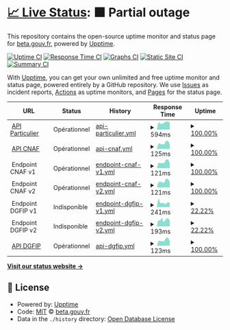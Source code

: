 # [📈 Live Status](https://status.particulier.api.gouv.fr): <!--live status--> **🟧 Partial outage**

This repository contains the open-source uptime monitor and status page for [beta.gouv.fr](https://beta.gouv.fr), powered by [Upptime](https://github.com/upptime/upptime).

[![Uptime CI](https://github.com/betagouv/api-particulier-status/workflows/Uptime%20CI/badge.svg)](https://github.com/upptime/upptime/actions?query=workflow%3A%22Uptime+CI%22)
[![Response Time CI](https://github.com/betagouv/api-particulier-status/workflows/Response%20Time%20CI/badge.svg)](https://github.com/upptime/upptime/actions?query=workflow%3A%22Response+Time+CI%22)
[![Graphs CI](https://github.com/betagouv/api-particulier-status/workflows/Graphs%20CI/badge.svg)](https://github.com/upptime/upptime/actions?query=workflow%3A%22Graphs+CI%22)
[![Static Site CI](https://github.com/betagouv/api-particulier-status/workflows/Static%20Site%20CI/badge.svg)](https://github.com/upptime/upptime/actions?query=workflow%3A%22Static+Site+CI%22)
[![Summary CI](https://github.com/betagouv/api-particulier-status/workflows/Summary%20CI/badge.svg)](https://github.com/upptime/upptime/actions?query=workflow%3A%22Summary+CI%22)

With [Upptime](https://upptime.js.org), you can get your own unlimited and free uptime monitor and status page, powered entirely by a GitHub repository. We use [Issues](https://github.com/betagouv/api-particulier-status/issues) as incident reports, [Actions](https://github.com/betagouv/api-particulier-status/actions) as uptime monitors, and [Pages](https://status.particulier.api.gouv.fr) for the status page.

<!--start: status pages-->
<!-- This summary is generated by Upptime (https://github.com/upptime/upptime) -->
<!-- Do not edit this manually, your changes will be overwritten -->
<!-- prettier-ignore -->
| URL | Status | History | Response Time | Uptime |
| --- | ------ | ------- | ------------- | ------ |
| <img alt="" src="https://api.gouv.fr/favicon.ico" height="13"> [API Particulier](https://particulier.api.gouv.fr/api/ping) | Opérationnel | [api-particulier.yml](https://github.com/betagouv/api-particulier-status/commits/HEAD/history/api-particulier.yml) | <details><summary><img alt="Response time graph" src="./graphs/api-particulier/response-time-week.png" height="20"> 594ms</summary><br><a href="https://status.particulier.api.gouv.fr/history/api-particulier"><img alt="Response time 648" src="https://img.shields.io/endpoint?url=https%3A%2F%2Fraw.githubusercontent.com%2Fbetagouv%2Fapi-particulier-status%2FHEAD%2Fapi%2Fapi-particulier%2Fresponse-time.json"></a><br><a href="https://status.particulier.api.gouv.fr/history/api-particulier"><img alt="24-hour response time 845" src="https://img.shields.io/endpoint?url=https%3A%2F%2Fraw.githubusercontent.com%2Fbetagouv%2Fapi-particulier-status%2FHEAD%2Fapi%2Fapi-particulier%2Fresponse-time-day.json"></a><br><a href="https://status.particulier.api.gouv.fr/history/api-particulier"><img alt="7-day response time 594" src="https://img.shields.io/endpoint?url=https%3A%2F%2Fraw.githubusercontent.com%2Fbetagouv%2Fapi-particulier-status%2FHEAD%2Fapi%2Fapi-particulier%2Fresponse-time-week.json"></a><br><a href="https://status.particulier.api.gouv.fr/history/api-particulier"><img alt="30-day response time 580" src="https://img.shields.io/endpoint?url=https%3A%2F%2Fraw.githubusercontent.com%2Fbetagouv%2Fapi-particulier-status%2FHEAD%2Fapi%2Fapi-particulier%2Fresponse-time-month.json"></a><br><a href="https://status.particulier.api.gouv.fr/history/api-particulier"><img alt="1-year response time 648" src="https://img.shields.io/endpoint?url=https%3A%2F%2Fraw.githubusercontent.com%2Fbetagouv%2Fapi-particulier-status%2FHEAD%2Fapi%2Fapi-particulier%2Fresponse-time-year.json"></a></details> | <details><summary><a href="https://status.particulier.api.gouv.fr/history/api-particulier">100.00%</a></summary><a href="https://status.particulier.api.gouv.fr/history/api-particulier"><img alt="All-time uptime 99.99%" src="https://img.shields.io/endpoint?url=https%3A%2F%2Fraw.githubusercontent.com%2Fbetagouv%2Fapi-particulier-status%2FHEAD%2Fapi%2Fapi-particulier%2Fuptime.json"></a><br><a href="https://status.particulier.api.gouv.fr/history/api-particulier"><img alt="24-hour uptime 100.00%" src="https://img.shields.io/endpoint?url=https%3A%2F%2Fraw.githubusercontent.com%2Fbetagouv%2Fapi-particulier-status%2FHEAD%2Fapi%2Fapi-particulier%2Fuptime-day.json"></a><br><a href="https://status.particulier.api.gouv.fr/history/api-particulier"><img alt="7-day uptime 100.00%" src="https://img.shields.io/endpoint?url=https%3A%2F%2Fraw.githubusercontent.com%2Fbetagouv%2Fapi-particulier-status%2FHEAD%2Fapi%2Fapi-particulier%2Fuptime-week.json"></a><br><a href="https://status.particulier.api.gouv.fr/history/api-particulier"><img alt="30-day uptime 100.00%" src="https://img.shields.io/endpoint?url=https%3A%2F%2Fraw.githubusercontent.com%2Fbetagouv%2Fapi-particulier-status%2FHEAD%2Fapi%2Fapi-particulier%2Fuptime-month.json"></a><br><a href="https://status.particulier.api.gouv.fr/history/api-particulier"><img alt="1-year uptime 99.99%" src="https://img.shields.io/endpoint?url=https%3A%2F%2Fraw.githubusercontent.com%2Fbetagouv%2Fapi-particulier-status%2FHEAD%2Fapi%2Fapi-particulier%2Fuptime-year.json"></a></details>
| <img alt="" src="https://www.caf.fr/sites/all/themes/caf_v2/favicon.ico" height="13"> [API CNAF](https://particulier.api.gouv.fr/api/caf/ping) | Opérationnel | [api-cnaf.yml](https://github.com/betagouv/api-particulier-status/commits/HEAD/history/api-cnaf.yml) | <details><summary><img alt="Response time graph" src="./graphs/api-cnaf/response-time-week.png" height="20"> 125ms</summary><br><a href="https://status.particulier.api.gouv.fr/history/api-cnaf"><img alt="Response time 3194" src="https://img.shields.io/endpoint?url=https%3A%2F%2Fraw.githubusercontent.com%2Fbetagouv%2Fapi-particulier-status%2FHEAD%2Fapi%2Fapi-cnaf%2Fresponse-time.json"></a><br><a href="https://status.particulier.api.gouv.fr/history/api-cnaf"><img alt="24-hour response time 171" src="https://img.shields.io/endpoint?url=https%3A%2F%2Fraw.githubusercontent.com%2Fbetagouv%2Fapi-particulier-status%2FHEAD%2Fapi%2Fapi-cnaf%2Fresponse-time-day.json"></a><br><a href="https://status.particulier.api.gouv.fr/history/api-cnaf"><img alt="7-day response time 125" src="https://img.shields.io/endpoint?url=https%3A%2F%2Fraw.githubusercontent.com%2Fbetagouv%2Fapi-particulier-status%2FHEAD%2Fapi%2Fapi-cnaf%2Fresponse-time-week.json"></a><br><a href="https://status.particulier.api.gouv.fr/history/api-cnaf"><img alt="30-day response time 122" src="https://img.shields.io/endpoint?url=https%3A%2F%2Fraw.githubusercontent.com%2Fbetagouv%2Fapi-particulier-status%2FHEAD%2Fapi%2Fapi-cnaf%2Fresponse-time-month.json"></a><br><a href="https://status.particulier.api.gouv.fr/history/api-cnaf"><img alt="1-year response time 3194" src="https://img.shields.io/endpoint?url=https%3A%2F%2Fraw.githubusercontent.com%2Fbetagouv%2Fapi-particulier-status%2FHEAD%2Fapi%2Fapi-cnaf%2Fresponse-time-year.json"></a></details> | <details><summary><a href="https://status.particulier.api.gouv.fr/history/api-cnaf">100.00%</a></summary><a href="https://status.particulier.api.gouv.fr/history/api-cnaf"><img alt="All-time uptime 99.52%" src="https://img.shields.io/endpoint?url=https%3A%2F%2Fraw.githubusercontent.com%2Fbetagouv%2Fapi-particulier-status%2FHEAD%2Fapi%2Fapi-cnaf%2Fuptime.json"></a><br><a href="https://status.particulier.api.gouv.fr/history/api-cnaf"><img alt="24-hour uptime 100.00%" src="https://img.shields.io/endpoint?url=https%3A%2F%2Fraw.githubusercontent.com%2Fbetagouv%2Fapi-particulier-status%2FHEAD%2Fapi%2Fapi-cnaf%2Fuptime-day.json"></a><br><a href="https://status.particulier.api.gouv.fr/history/api-cnaf"><img alt="7-day uptime 100.00%" src="https://img.shields.io/endpoint?url=https%3A%2F%2Fraw.githubusercontent.com%2Fbetagouv%2Fapi-particulier-status%2FHEAD%2Fapi%2Fapi-cnaf%2Fuptime-week.json"></a><br><a href="https://status.particulier.api.gouv.fr/history/api-cnaf"><img alt="30-day uptime 100.00%" src="https://img.shields.io/endpoint?url=https%3A%2F%2Fraw.githubusercontent.com%2Fbetagouv%2Fapi-particulier-status%2FHEAD%2Fapi%2Fapi-cnaf%2Fuptime-month.json"></a><br><a href="https://status.particulier.api.gouv.fr/history/api-cnaf"><img alt="1-year uptime 99.52%" src="https://img.shields.io/endpoint?url=https%3A%2F%2Fraw.githubusercontent.com%2Fbetagouv%2Fapi-particulier-status%2FHEAD%2Fapi%2Fapi-cnaf%2Fuptime-year.json"></a></details>
| <img alt="" src="https://www.caf.fr/sites/all/themes/caf_v2/favicon.ico" height="13"> Endpoint CNAF v1 | Opérationnel | [endpoint-cnaf-v1.yml](https://github.com/betagouv/api-particulier-status/commits/HEAD/history/endpoint-cnaf-v1.yml) | <details><summary><img alt="Response time graph" src="./graphs/endpoint-cnaf-v1/response-time-week.png" height="20"> 121ms</summary><br><a href="https://status.particulier.api.gouv.fr/history/endpoint-cnaf-v1"><img alt="Response time 2512" src="https://img.shields.io/endpoint?url=https%3A%2F%2Fraw.githubusercontent.com%2Fbetagouv%2Fapi-particulier-status%2FHEAD%2Fapi%2Fendpoint-cnaf-v1%2Fresponse-time.json"></a><br><a href="https://status.particulier.api.gouv.fr/history/endpoint-cnaf-v1"><img alt="24-hour response time 166" src="https://img.shields.io/endpoint?url=https%3A%2F%2Fraw.githubusercontent.com%2Fbetagouv%2Fapi-particulier-status%2FHEAD%2Fapi%2Fendpoint-cnaf-v1%2Fresponse-time-day.json"></a><br><a href="https://status.particulier.api.gouv.fr/history/endpoint-cnaf-v1"><img alt="7-day response time 121" src="https://img.shields.io/endpoint?url=https%3A%2F%2Fraw.githubusercontent.com%2Fbetagouv%2Fapi-particulier-status%2FHEAD%2Fapi%2Fendpoint-cnaf-v1%2Fresponse-time-week.json"></a><br><a href="https://status.particulier.api.gouv.fr/history/endpoint-cnaf-v1"><img alt="30-day response time 117" src="https://img.shields.io/endpoint?url=https%3A%2F%2Fraw.githubusercontent.com%2Fbetagouv%2Fapi-particulier-status%2FHEAD%2Fapi%2Fendpoint-cnaf-v1%2Fresponse-time-month.json"></a><br><a href="https://status.particulier.api.gouv.fr/history/endpoint-cnaf-v1"><img alt="1-year response time 2512" src="https://img.shields.io/endpoint?url=https%3A%2F%2Fraw.githubusercontent.com%2Fbetagouv%2Fapi-particulier-status%2FHEAD%2Fapi%2Fendpoint-cnaf-v1%2Fresponse-time-year.json"></a></details> | <details><summary><a href="https://status.particulier.api.gouv.fr/history/endpoint-cnaf-v1">100.00%</a></summary><a href="https://status.particulier.api.gouv.fr/history/endpoint-cnaf-v1"><img alt="All-time uptime 99.36%" src="https://img.shields.io/endpoint?url=https%3A%2F%2Fraw.githubusercontent.com%2Fbetagouv%2Fapi-particulier-status%2FHEAD%2Fapi%2Fendpoint-cnaf-v1%2Fuptime.json"></a><br><a href="https://status.particulier.api.gouv.fr/history/endpoint-cnaf-v1"><img alt="24-hour uptime 100.00%" src="https://img.shields.io/endpoint?url=https%3A%2F%2Fraw.githubusercontent.com%2Fbetagouv%2Fapi-particulier-status%2FHEAD%2Fapi%2Fendpoint-cnaf-v1%2Fuptime-day.json"></a><br><a href="https://status.particulier.api.gouv.fr/history/endpoint-cnaf-v1"><img alt="7-day uptime 100.00%" src="https://img.shields.io/endpoint?url=https%3A%2F%2Fraw.githubusercontent.com%2Fbetagouv%2Fapi-particulier-status%2FHEAD%2Fapi%2Fendpoint-cnaf-v1%2Fuptime-week.json"></a><br><a href="https://status.particulier.api.gouv.fr/history/endpoint-cnaf-v1"><img alt="30-day uptime 100.00%" src="https://img.shields.io/endpoint?url=https%3A%2F%2Fraw.githubusercontent.com%2Fbetagouv%2Fapi-particulier-status%2FHEAD%2Fapi%2Fendpoint-cnaf-v1%2Fuptime-month.json"></a><br><a href="https://status.particulier.api.gouv.fr/history/endpoint-cnaf-v1"><img alt="1-year uptime 99.36%" src="https://img.shields.io/endpoint?url=https%3A%2F%2Fraw.githubusercontent.com%2Fbetagouv%2Fapi-particulier-status%2FHEAD%2Fapi%2Fendpoint-cnaf-v1%2Fuptime-year.json"></a></details>
| <img alt="" src="https://www.caf.fr/sites/all/themes/caf_v2/favicon.ico" height="13"> Endpoint CNAF v2 | Opérationnel | [endpoint-cnaf-v2.yml](https://github.com/betagouv/api-particulier-status/commits/HEAD/history/endpoint-cnaf-v2.yml) | <details><summary><img alt="Response time graph" src="./graphs/endpoint-cnaf-v2/response-time-week.png" height="20"> 121ms</summary><br><a href="https://status.particulier.api.gouv.fr/history/endpoint-cnaf-v2"><img alt="Response time 1896" src="https://img.shields.io/endpoint?url=https%3A%2F%2Fraw.githubusercontent.com%2Fbetagouv%2Fapi-particulier-status%2FHEAD%2Fapi%2Fendpoint-cnaf-v2%2Fresponse-time.json"></a><br><a href="https://status.particulier.api.gouv.fr/history/endpoint-cnaf-v2"><img alt="24-hour response time 164" src="https://img.shields.io/endpoint?url=https%3A%2F%2Fraw.githubusercontent.com%2Fbetagouv%2Fapi-particulier-status%2FHEAD%2Fapi%2Fendpoint-cnaf-v2%2Fresponse-time-day.json"></a><br><a href="https://status.particulier.api.gouv.fr/history/endpoint-cnaf-v2"><img alt="7-day response time 121" src="https://img.shields.io/endpoint?url=https%3A%2F%2Fraw.githubusercontent.com%2Fbetagouv%2Fapi-particulier-status%2FHEAD%2Fapi%2Fendpoint-cnaf-v2%2Fresponse-time-week.json"></a><br><a href="https://status.particulier.api.gouv.fr/history/endpoint-cnaf-v2"><img alt="30-day response time 117" src="https://img.shields.io/endpoint?url=https%3A%2F%2Fraw.githubusercontent.com%2Fbetagouv%2Fapi-particulier-status%2FHEAD%2Fapi%2Fendpoint-cnaf-v2%2Fresponse-time-month.json"></a><br><a href="https://status.particulier.api.gouv.fr/history/endpoint-cnaf-v2"><img alt="1-year response time 1896" src="https://img.shields.io/endpoint?url=https%3A%2F%2Fraw.githubusercontent.com%2Fbetagouv%2Fapi-particulier-status%2FHEAD%2Fapi%2Fendpoint-cnaf-v2%2Fresponse-time-year.json"></a></details> | <details><summary><a href="https://status.particulier.api.gouv.fr/history/endpoint-cnaf-v2">100.00%</a></summary><a href="https://status.particulier.api.gouv.fr/history/endpoint-cnaf-v2"><img alt="All-time uptime 99.36%" src="https://img.shields.io/endpoint?url=https%3A%2F%2Fraw.githubusercontent.com%2Fbetagouv%2Fapi-particulier-status%2FHEAD%2Fapi%2Fendpoint-cnaf-v2%2Fuptime.json"></a><br><a href="https://status.particulier.api.gouv.fr/history/endpoint-cnaf-v2"><img alt="24-hour uptime 100.00%" src="https://img.shields.io/endpoint?url=https%3A%2F%2Fraw.githubusercontent.com%2Fbetagouv%2Fapi-particulier-status%2FHEAD%2Fapi%2Fendpoint-cnaf-v2%2Fuptime-day.json"></a><br><a href="https://status.particulier.api.gouv.fr/history/endpoint-cnaf-v2"><img alt="7-day uptime 100.00%" src="https://img.shields.io/endpoint?url=https%3A%2F%2Fraw.githubusercontent.com%2Fbetagouv%2Fapi-particulier-status%2FHEAD%2Fapi%2Fendpoint-cnaf-v2%2Fuptime-week.json"></a><br><a href="https://status.particulier.api.gouv.fr/history/endpoint-cnaf-v2"><img alt="30-day uptime 100.00%" src="https://img.shields.io/endpoint?url=https%3A%2F%2Fraw.githubusercontent.com%2Fbetagouv%2Fapi-particulier-status%2FHEAD%2Fapi%2Fendpoint-cnaf-v2%2Fuptime-month.json"></a><br><a href="https://status.particulier.api.gouv.fr/history/endpoint-cnaf-v2"><img alt="1-year uptime 99.36%" src="https://img.shields.io/endpoint?url=https%3A%2F%2Fraw.githubusercontent.com%2Fbetagouv%2Fapi-particulier-status%2FHEAD%2Fapi%2Fendpoint-cnaf-v2%2Fuptime-year.json"></a></details>
| <img alt="" src="https://portail.dgfip.finances.gouv.fr/favicon.ico" height="13"> Endpoint DGFIP v1 | Indisponible | [endpoint-dgfip-v1.yml](https://github.com/betagouv/api-particulier-status/commits/HEAD/history/endpoint-dgfip-v1.yml) | <details><summary><img alt="Response time graph" src="./graphs/endpoint-dgfip-v1/response-time-week.png" height="20"> 241ms</summary><br><a href="https://status.particulier.api.gouv.fr/history/endpoint-dgfip-v1"><img alt="Response time 524" src="https://img.shields.io/endpoint?url=https%3A%2F%2Fraw.githubusercontent.com%2Fbetagouv%2Fapi-particulier-status%2FHEAD%2Fapi%2Fendpoint-dgfip-v1%2Fresponse-time.json"></a><br><a href="https://status.particulier.api.gouv.fr/history/endpoint-dgfip-v1"><img alt="24-hour response time 313" src="https://img.shields.io/endpoint?url=https%3A%2F%2Fraw.githubusercontent.com%2Fbetagouv%2Fapi-particulier-status%2FHEAD%2Fapi%2Fendpoint-dgfip-v1%2Fresponse-time-day.json"></a><br><a href="https://status.particulier.api.gouv.fr/history/endpoint-dgfip-v1"><img alt="7-day response time 241" src="https://img.shields.io/endpoint?url=https%3A%2F%2Fraw.githubusercontent.com%2Fbetagouv%2Fapi-particulier-status%2FHEAD%2Fapi%2Fendpoint-dgfip-v1%2Fresponse-time-week.json"></a><br><a href="https://status.particulier.api.gouv.fr/history/endpoint-dgfip-v1"><img alt="30-day response time 569" src="https://img.shields.io/endpoint?url=https%3A%2F%2Fraw.githubusercontent.com%2Fbetagouv%2Fapi-particulier-status%2FHEAD%2Fapi%2Fendpoint-dgfip-v1%2Fresponse-time-month.json"></a><br><a href="https://status.particulier.api.gouv.fr/history/endpoint-dgfip-v1"><img alt="1-year response time 524" src="https://img.shields.io/endpoint?url=https%3A%2F%2Fraw.githubusercontent.com%2Fbetagouv%2Fapi-particulier-status%2FHEAD%2Fapi%2Fendpoint-dgfip-v1%2Fresponse-time-year.json"></a></details> | <details><summary><a href="https://status.particulier.api.gouv.fr/history/endpoint-dgfip-v1">22.22%</a></summary><a href="https://status.particulier.api.gouv.fr/history/endpoint-dgfip-v1"><img alt="All-time uptime 97.51%" src="https://img.shields.io/endpoint?url=https%3A%2F%2Fraw.githubusercontent.com%2Fbetagouv%2Fapi-particulier-status%2FHEAD%2Fapi%2Fendpoint-dgfip-v1%2Fuptime.json"></a><br><a href="https://status.particulier.api.gouv.fr/history/endpoint-dgfip-v1"><img alt="24-hour uptime 0.00%" src="https://img.shields.io/endpoint?url=https%3A%2F%2Fraw.githubusercontent.com%2Fbetagouv%2Fapi-particulier-status%2FHEAD%2Fapi%2Fendpoint-dgfip-v1%2Fuptime-day.json"></a><br><a href="https://status.particulier.api.gouv.fr/history/endpoint-dgfip-v1"><img alt="7-day uptime 22.22%" src="https://img.shields.io/endpoint?url=https%3A%2F%2Fraw.githubusercontent.com%2Fbetagouv%2Fapi-particulier-status%2FHEAD%2Fapi%2Fendpoint-dgfip-v1%2Fuptime-week.json"></a><br><a href="https://status.particulier.api.gouv.fr/history/endpoint-dgfip-v1"><img alt="30-day uptime 82.07%" src="https://img.shields.io/endpoint?url=https%3A%2F%2Fraw.githubusercontent.com%2Fbetagouv%2Fapi-particulier-status%2FHEAD%2Fapi%2Fendpoint-dgfip-v1%2Fuptime-month.json"></a><br><a href="https://status.particulier.api.gouv.fr/history/endpoint-dgfip-v1"><img alt="1-year uptime 97.51%" src="https://img.shields.io/endpoint?url=https%3A%2F%2Fraw.githubusercontent.com%2Fbetagouv%2Fapi-particulier-status%2FHEAD%2Fapi%2Fendpoint-dgfip-v1%2Fuptime-year.json"></a></details>
| <img alt="" src="https://portail.dgfip.finances.gouv.fr/favicon.ico" height="13"> Endpoint DGFIP v2 | Indisponible | [endpoint-dgfip-v2.yml](https://github.com/betagouv/api-particulier-status/commits/HEAD/history/endpoint-dgfip-v2.yml) | <details><summary><img alt="Response time graph" src="./graphs/endpoint-dgfip-v2/response-time-week.png" height="20"> 193ms</summary><br><a href="https://status.particulier.api.gouv.fr/history/endpoint-dgfip-v2"><img alt="Response time 385" src="https://img.shields.io/endpoint?url=https%3A%2F%2Fraw.githubusercontent.com%2Fbetagouv%2Fapi-particulier-status%2FHEAD%2Fapi%2Fendpoint-dgfip-v2%2Fresponse-time.json"></a><br><a href="https://status.particulier.api.gouv.fr/history/endpoint-dgfip-v2"><img alt="24-hour response time 217" src="https://img.shields.io/endpoint?url=https%3A%2F%2Fraw.githubusercontent.com%2Fbetagouv%2Fapi-particulier-status%2FHEAD%2Fapi%2Fendpoint-dgfip-v2%2Fresponse-time-day.json"></a><br><a href="https://status.particulier.api.gouv.fr/history/endpoint-dgfip-v2"><img alt="7-day response time 193" src="https://img.shields.io/endpoint?url=https%3A%2F%2Fraw.githubusercontent.com%2Fbetagouv%2Fapi-particulier-status%2FHEAD%2Fapi%2Fendpoint-dgfip-v2%2Fresponse-time-week.json"></a><br><a href="https://status.particulier.api.gouv.fr/history/endpoint-dgfip-v2"><img alt="30-day response time 200" src="https://img.shields.io/endpoint?url=https%3A%2F%2Fraw.githubusercontent.com%2Fbetagouv%2Fapi-particulier-status%2FHEAD%2Fapi%2Fendpoint-dgfip-v2%2Fresponse-time-month.json"></a><br><a href="https://status.particulier.api.gouv.fr/history/endpoint-dgfip-v2"><img alt="1-year response time 385" src="https://img.shields.io/endpoint?url=https%3A%2F%2Fraw.githubusercontent.com%2Fbetagouv%2Fapi-particulier-status%2FHEAD%2Fapi%2Fendpoint-dgfip-v2%2Fresponse-time-year.json"></a></details> | <details><summary><a href="https://status.particulier.api.gouv.fr/history/endpoint-dgfip-v2">22.22%</a></summary><a href="https://status.particulier.api.gouv.fr/history/endpoint-dgfip-v2"><img alt="All-time uptime 97.53%" src="https://img.shields.io/endpoint?url=https%3A%2F%2Fraw.githubusercontent.com%2Fbetagouv%2Fapi-particulier-status%2FHEAD%2Fapi%2Fendpoint-dgfip-v2%2Fuptime.json"></a><br><a href="https://status.particulier.api.gouv.fr/history/endpoint-dgfip-v2"><img alt="24-hour uptime 0.00%" src="https://img.shields.io/endpoint?url=https%3A%2F%2Fraw.githubusercontent.com%2Fbetagouv%2Fapi-particulier-status%2FHEAD%2Fapi%2Fendpoint-dgfip-v2%2Fuptime-day.json"></a><br><a href="https://status.particulier.api.gouv.fr/history/endpoint-dgfip-v2"><img alt="7-day uptime 22.22%" src="https://img.shields.io/endpoint?url=https%3A%2F%2Fraw.githubusercontent.com%2Fbetagouv%2Fapi-particulier-status%2FHEAD%2Fapi%2Fendpoint-dgfip-v2%2Fuptime-week.json"></a><br><a href="https://status.particulier.api.gouv.fr/history/endpoint-dgfip-v2"><img alt="30-day uptime 82.10%" src="https://img.shields.io/endpoint?url=https%3A%2F%2Fraw.githubusercontent.com%2Fbetagouv%2Fapi-particulier-status%2FHEAD%2Fapi%2Fendpoint-dgfip-v2%2Fuptime-month.json"></a><br><a href="https://status.particulier.api.gouv.fr/history/endpoint-dgfip-v2"><img alt="1-year uptime 97.53%" src="https://img.shields.io/endpoint?url=https%3A%2F%2Fraw.githubusercontent.com%2Fbetagouv%2Fapi-particulier-status%2FHEAD%2Fapi%2Fendpoint-dgfip-v2%2Fuptime-year.json"></a></details>
| <img alt="" src="https://portail.dgfip.finances.gouv.fr/favicon.ico" height="13"> [API DGFIP](https://particulier.api.gouv.fr/api/impots/ping) | Opérationnel | [api-dgfip.yml](https://github.com/betagouv/api-particulier-status/commits/HEAD/history/api-dgfip.yml) | <details><summary><img alt="Response time graph" src="./graphs/api-dgfip/response-time-week.png" height="20"> 123ms</summary><br><a href="https://status.particulier.api.gouv.fr/history/api-dgfip"><img alt="Response time 269" src="https://img.shields.io/endpoint?url=https%3A%2F%2Fraw.githubusercontent.com%2Fbetagouv%2Fapi-particulier-status%2FHEAD%2Fapi%2Fapi-dgfip%2Fresponse-time.json"></a><br><a href="https://status.particulier.api.gouv.fr/history/api-dgfip"><img alt="24-hour response time 169" src="https://img.shields.io/endpoint?url=https%3A%2F%2Fraw.githubusercontent.com%2Fbetagouv%2Fapi-particulier-status%2FHEAD%2Fapi%2Fapi-dgfip%2Fresponse-time-day.json"></a><br><a href="https://status.particulier.api.gouv.fr/history/api-dgfip"><img alt="7-day response time 123" src="https://img.shields.io/endpoint?url=https%3A%2F%2Fraw.githubusercontent.com%2Fbetagouv%2Fapi-particulier-status%2FHEAD%2Fapi%2Fapi-dgfip%2Fresponse-time-week.json"></a><br><a href="https://status.particulier.api.gouv.fr/history/api-dgfip"><img alt="30-day response time 120" src="https://img.shields.io/endpoint?url=https%3A%2F%2Fraw.githubusercontent.com%2Fbetagouv%2Fapi-particulier-status%2FHEAD%2Fapi%2Fapi-dgfip%2Fresponse-time-month.json"></a><br><a href="https://status.particulier.api.gouv.fr/history/api-dgfip"><img alt="1-year response time 269" src="https://img.shields.io/endpoint?url=https%3A%2F%2Fraw.githubusercontent.com%2Fbetagouv%2Fapi-particulier-status%2FHEAD%2Fapi%2Fapi-dgfip%2Fresponse-time-year.json"></a></details> | <details><summary><a href="https://status.particulier.api.gouv.fr/history/api-dgfip">100.00%</a></summary><a href="https://status.particulier.api.gouv.fr/history/api-dgfip"><img alt="All-time uptime 98.20%" src="https://img.shields.io/endpoint?url=https%3A%2F%2Fraw.githubusercontent.com%2Fbetagouv%2Fapi-particulier-status%2FHEAD%2Fapi%2Fapi-dgfip%2Fuptime.json"></a><br><a href="https://status.particulier.api.gouv.fr/history/api-dgfip"><img alt="24-hour uptime 100.00%" src="https://img.shields.io/endpoint?url=https%3A%2F%2Fraw.githubusercontent.com%2Fbetagouv%2Fapi-particulier-status%2FHEAD%2Fapi%2Fapi-dgfip%2Fuptime-day.json"></a><br><a href="https://status.particulier.api.gouv.fr/history/api-dgfip"><img alt="7-day uptime 100.00%" src="https://img.shields.io/endpoint?url=https%3A%2F%2Fraw.githubusercontent.com%2Fbetagouv%2Fapi-particulier-status%2FHEAD%2Fapi%2Fapi-dgfip%2Fuptime-week.json"></a><br><a href="https://status.particulier.api.gouv.fr/history/api-dgfip"><img alt="30-day uptime 100.00%" src="https://img.shields.io/endpoint?url=https%3A%2F%2Fraw.githubusercontent.com%2Fbetagouv%2Fapi-particulier-status%2FHEAD%2Fapi%2Fapi-dgfip%2Fuptime-month.json"></a><br><a href="https://status.particulier.api.gouv.fr/history/api-dgfip"><img alt="1-year uptime 98.20%" src="https://img.shields.io/endpoint?url=https%3A%2F%2Fraw.githubusercontent.com%2Fbetagouv%2Fapi-particulier-status%2FHEAD%2Fapi%2Fapi-dgfip%2Fuptime-year.json"></a></details>

<!--end: status pages-->

[**Visit our status website →**](https://status.particulier.api.gouv.fr)

## 📄 License

- Powered by: [Upptime](https://github.com/upptime/upptime)
- Code: [MIT](./LICENSE) © [beta.gouv.fr](https://beta.gouv.fr)
- Data in the `./history` directory: [Open Database License](https://opendatacommons.org/licenses/odbl/1-0/)

